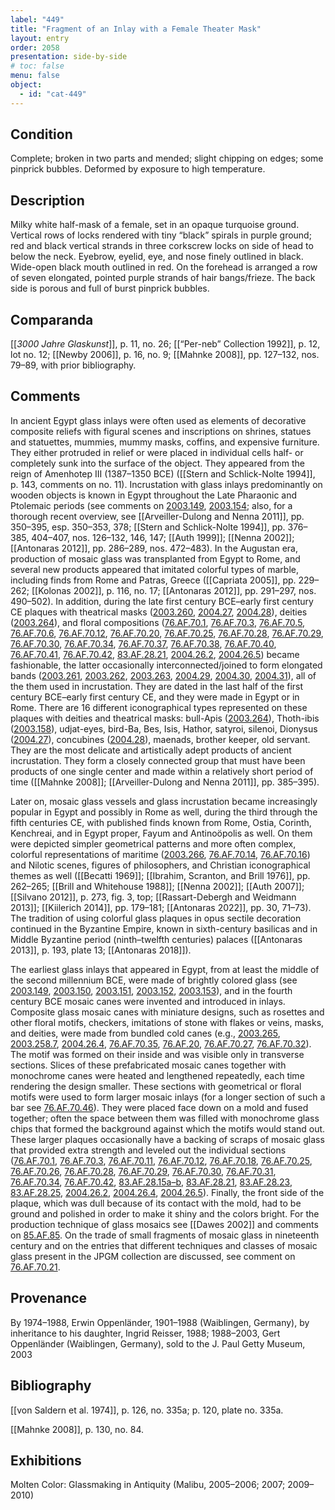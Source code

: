 ```yaml
---
label: "449"
title: "Fragment of an Inlay with a Female Theater Mask"
layout: entry
order: 2058
presentation: side-by-side
# toc: false
menu: false
object:
  - id: "cat-449"
---
```


## Condition

Complete; broken in two parts and mended; slight chipping on edges; some pinprick bubbles. Deformed by exposure to high temperature.

## Description

Milky white half-mask of a female, set in an opaque turquoise ground. Vertical rows of locks rendered with tiny “black” spirals in purple ground; red and black vertical strands in three corkscrew locks on side of head to below the neck. Eyebrow, eyelid, eye, and nose finely outlined in black. Wide-open black mouth outlined in red. On the forehead is arranged a row of seven elongated, pointed purple strands of hair bangs/frieze. The back side is porous and full of burst pinprick bubbles.

## Comparanda

[[*3000 Jahre Glaskunst*]], p. 11, no. 26; [[“Per-neb” Collection 1992]], p. 12, lot no. 12; [[Newby 2006]], p. 16, no. 9; [[Mahnke 2008]], pp. 127–132, nos. 79–89, with prior bibliography.

## Comments

In ancient Egypt glass inlays were often used as elements of decorative composite reliefs with figural scenes and inscriptions on shrines, statues and statuettes, mummies, mummy masks, coffins, and expensive furniture. They either protruded in relief or were placed in individual cells half- or completely sunk into the surface of the object. They appeared from the reign of Amenhotep III (1387–1350 BCE) ([[Stern and Schlick-Nolte 1994]], p. 143, comments on no. 11). Incrustation with glass inlays predominantly on wooden objects is known in Egypt throughout the Late Pharaonic and Ptolemaic periods (see comments on [2003.149](#cat), [2003.154](#cat); also, for a thorough recent overview, see [[Arveiller-Dulong and Nenna 2011]], pp. 350–395, esp. 350–353, 378; [[Stern and Schlick-Nolte 1994]], pp. 376–385, 404–407, nos. 126–132, 146, 147; [[Auth 1999]]; [[Nenna 2002]]; [[Antonaras 2012]], pp. 286–289, nos. 472–483). In the Augustan era, production of mosaic glass was transplanted from Egypt to Rome, and several new products appeared that imitated colorful types of marble, including finds from Rome and Patras, Greece ([[Capriata 2005]], pp. 229–262; [[Kolonas 2002]], p. 116, no. 17; [[Antonaras 2012]], pp. 291–297, nos. 490–502). In addition, during the late first century BCE–early first century CE plaques with theatrical masks ([2003.260](#cat), [2004.27](#cat), [2004.28](#cat)), deities ([2003.264](#cat)), and floral compositions ([76.AF.70.1](#cat), [76.AF.70.3](#cat), [76.AF.70.5](#cat), [76.AF.70.6](#cat), [76.AF.70.12](#cat), [76.AF.70.20](#cat), [76.AF.70.25](#cat), [76.AF.70.28](#cat), [76.AF.70.29](#cat), [76.AF.70.30](#cat), [76.AF.70.34](#cat), [76.AF.70.37](#cat), [76.AF.70.38](#cat), [76.AF.70.40](#cat), [76.AF.70.41](#cat), [76.AF.70.42](#cat), [83.AF.28.21](#cat), [2004.26.2](#cat), [2004.26.5](#cat)) became fashionable, the latter occasionally interconnected/joined to form elongated bands ([2003.261](#cat), [2003.262](#cat), [2003.263](#cat), [2004.29](#cat), [2004.30](#cat), [2004.31](#cat)), all of the them used in incrustation. They are dated in the last half of the first century BCE–early first century CE, and they were made in Egypt or in Rome. There are 16 different iconographical types represented on these plaques with deities and theatrical masks: bull-Apis ([2003.264](#cat)), Thoth-ibis ([2003.158](#cat)), udjat-eyes, bird-Ba, Bes, Isis, Hathor, satyroi, silenoi, Dionysus ([2004.27](#cat)), concubines ([2004.28](#cat)), maenads, brother keeper, old servant. They are the most delicate and artistically adept products of ancient incrustation. They form a closely connected group that must have been products of one single center and made within a relatively short period of time ([[Mahnke 2008]]; [[Arveiller-Dulong and Nenna 2011]], pp. 385–395).

Later on, mosaic glass vessels and glass incrustation became increasingly popular in Egypt and possibly in Rome as well, during the third through the fifth centuries CE, with published finds known from Rome, Ostia, Corinth, Kenchreai, and in Egypt proper, Fayum and Antinoöpolis as well. On them were depicted simpler geometrical patterns and more often complex, colorful representations of maritime ([2003.266](#cat), [76.AF.70.14](#cat), [76.AF.70.16](#cat)) and Nilotic scenes, figures of philosophers, and Christian iconographical themes as well ([[Becatti 1969]]; [[Ibrahim, Scranton, and Brill 1976]], pp. 262–265; [[Brill and Whitehouse 1988]]; [[Nenna 2002]]; [[Auth 2007]]; [[Silvano 2012]], p. 273, fig. 3, top; [[Rassart-Debergh and Weidmann 2013]]; [[Kiilerich 2014]], pp. 179–181; [[Antonaras 2022]], pp. 30, 71–73). The tradition of using colorful glass plaques in opus sectile decoration continued in the Byzantine Empire, known in sixth-century basilicas and in Middle Byzantine period (ninth–twelfth centuries) palaces ([[Antonaras 2013]], p. 193, plate 13; [[Antonaras 2018]]).

The earliest glass inlays that appeared in Egypt, from at least the middle of the second millennium BCE, were made of brightly colored glass (see [2003.149](#cat), [2003.150](#cat), [2003.151](#cat), [2003.152](#cat), [2003.153](#cat)), and in the fourth century BCE mosaic canes were invented and introduced in inlays. Composite glass mosaic canes with miniature designs, such as rosettes and other floral motifs, checkers, imitations of stone with flakes or veins, masks, and deities, were made from bundled cold canes (e.g., [2003.265](#cat), [2003.258.7](#cat), [2004.26.4](#cat), [76.AF.70.35](#cat), [76.AF.20](#cat), [76.AF.70.27](#cat), [76.AF.70.32](#cat)). The motif was formed on their inside and was visible only in transverse sections. Slices of these prefabricated mosaic canes together with monochrome canes were heated and lengthened repeatedly, each time rendering the design smaller. These sections with geometrical or floral motifs were used to form larger mosaic inlays (for a longer section of such a bar see [76.AF.70.46](#cat)). They were placed face down on a mold and fused together; often the space between them was filled with monochrome glass chips that formed the background against which the motifs would stand out. These larger plaques occasionally have a backing of scraps of mosaic glass that provided extra strength and leveled out the individual sections ([76.AF.70.1](#cat), [76.AF.70.3](#cat), [76.AF.70.11](#cat), [76.AF.70.12](#cat), [76.AF.70.18](#cat), [76.AF.70.25](#cat), [76.AF.70.26](#cat), [76.AF.70.28](#cat), [76.AF.70.29](#cat), [76.AF.70.30](#cat), [76.AF.70.31](#cat), [76.AF.70.34](#cat), [76.AF.70.42](#cat), [83.AF.28.15a–b](#cat), [83.AF.28.21](#cat), [83.AF.28.23](#cat), [83.AF.28.25](#cat), [2004.26.2](#cat), [2004.26.4](#cat), [2004.26.5](#cat)). Finally, the front side of the plaque, which was dull because of its contact with the mold, had to be ground and polished in order to make it shiny and the colors bright. For the production technique of glass mosaics see [[Dawes 2002]] and comments on [85.AF.85](#cat). On the trade of small fragments of mosaic glass in nineteenth century and on the entries that different techniques and classes of mosaic glass present in the JPGM collection are discussed, see comment on [76.AF.70.21](#cat).

## Provenance

By 1974–1988, Erwin Oppenländer, 1901–1988 (Waiblingen, Germany), by inheritance to his daughter, Ingrid Reisser, 1988; 1988–2003, Gert Oppenländer (Waiblingen, Germany), sold to the J. Paul Getty Museum, 2003

## Bibliography

[[von Saldern et al. 1974]], p. 126, no. 335a; p. 120, plate no. 335a.

[[Mahnke 2008]], p. 130, no. 84.

## Exhibitions

Molten Color: Glassmaking in Antiquity (Malibu, 2005–2006; 2007; 2009–2010)